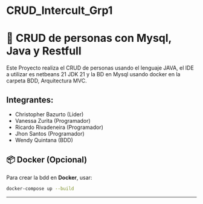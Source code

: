 # CRUD_Intercult_Grp1

# 📝 CRUD de personas con Mysql, Java y Restfull

Este Proyecto realiza el CRUD de personas usando el lenguaje JAVA, el IDE a utilizar es netbeans 21 JDK 21 y la BD en Mysql usando docker en la carpeta BDD, Arquitectura MVC.

## Integrantes:
- Christopher Bazurto (Lider)
- Vanessa Zurita (Programador)
- Ricardo Rivadeneira (Programador)
- Jhon Santos (Programador)
- Wendy Quintana (BDD)

## 📦 **Docker (Opcional)**
Para crear la bdd en **Docker**, usar:

```bash
docker-compose up --build
```

---

